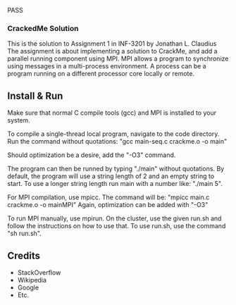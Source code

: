 PASS

### CrackedMe Solution
This is the solution to Assignment 1 in INF-3201 by Jonathan L. Claudius
The assignment is about implementing a solution to CrackMe, and add a parallel running component using MPI.
MPI allows a program to synchronize using messages in a multi-process environment.
A process can be a program running on a different processor core locally or remote.

## Install & Run
Make sure that normal C compile tools (gcc) and MPI is installed to your system.

To compile a single-thread local program, navigate to the code directory. Run the command without quotations:
"gcc main-seq.c crackme.o -o main"

Should optimization be a desire, add the "-O3" command.

The program can then be runned by typing "./main" without quotations.
By default, the program will use a string length of 2 and an empty string to start.
To use a longer string length run main with a number like: "./main 5".

For MPI compilation, use mpicc. The command will be:
"mpicc main.c crackme.o -o mainMPI"
Again, optimization can be added with "-O3"

To run MPI manually, use mpirun. On the cluster, use the given run.sh and follow the instructions on how to use that.
To use run.sh, use the command "sh run.sh".

## Credits
* StackOverflow
* Wikipedia
* Google
* Etc.
